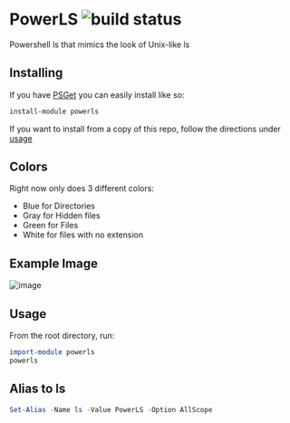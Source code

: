 # PowerLS ![build status](https://ci.appveyor.com/api/projects/status/github/JRJurman/PowerLS?svg=true&retina=true)
Powershell ls that mimics the look of Unix-like ls

## Installing
If you have [PSGet](http://psget.net/) you can easily install like so:
```powershell
install-module powerls
```

If you want to install from a copy of this repo, follow the directions under [usage](#usage)

## Colors
Right now only does 3 different colors:
- Blue for Directories
- Gray for Hidden files
- Green for Files
- White for files with no extension

## Example Image
![image](https://cloud.githubusercontent.com/assets/326557/6094051/aafb8bde-aee6-11e4-98b7-14f399863232.png)

## Usage
From the root directory, run:
```powershell
import-module powerls
powerls
```

## Alias to ls
```powershell
Set-Alias -Name ls -Value PowerLS -Option AllScope
```
